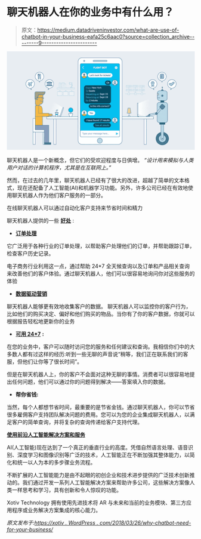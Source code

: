 # 聊天机器人在你的业务中有什么用？

> 原文：<https://medium.datadriveninvestor.com/what-are-use-of-chatbot-in-your-business-eafa25c6aac0?source=collection_archive---------9----------------------->

![](img/5d69a9027f6b1f64888e2f668c6e4d73.png)

聊天机器人是一个新概念，但它们的受欢迎程度与日俱增。
*“设计用来模拟与人类用户对话的计算机程序，尤其是在互联网上。”*

然而，在过去的几年里，聊天机器人已经有了很大的改进，超越了简单的文本格式，现在还配备了人工智能(AI)和机器学习功能。另外，许多公司已经在有效地使用聊天机器人作为他们客户服务的一部分。

在线聊天机器人可以通过自动化客户支持来节省时间和精力

聊天机器人提供的一些 [**好处**](https://xotiv.com/services/artificial-intelligence.php) :

*   [**订单处理**](https://xotiv.com/services/artificial-intelligence.php)

它广泛用于各种行业的订单处理，以帮助客户处理他们的订单，并帮助跟踪订单，检查客户历史记录。

电子商务行业利用这一点，通过帮助 24*7 全天候查询以及订单和产品相关查询来改善他们的客户体验。通过聊天机器人，他们可以很容易地询问你对这些服务的体验

*   [**数据驱动营销**](https://xotiv.com/services/artificial-intelligence.php)

聊天机器人能够更有效地收集客户的数据。
聊天机器人可以监控你的客户行为，比如他们的购买决定、偏好和他们购买的物品。当你有了你的客户数据，你就可以根据报告轻松地更新你的业务

*   [**可用 24*7**](https://xotiv.com/services/artificial-intelligence.php) **:**

在您的业务中，客户可以随时访问您的服务和任何建议和查询。我相信你们中的大多数人都有过这样的经历:听到一些无聊的声音说“稍等，我们正在联系我们的客服，但他们让你等了很长时间”。

但是在聊天机器人上，你的客户不会面对这种无聊的事情。消费者可以很容易地提出任何问题，他们可以通过你的问题得到解决——答案填入你的数据。

*   **帮你省钱:**

当然，每个人都想节省时间，最重要的是节省金钱。通过聊天机器人，你可以节省很多雇佣客户支持团队解决问题的费用。您可以为您的企业集成聊天机器人，以满足客户的简单查询，并将复杂的查询传递给客户支持代理。

[**使用前沿人工智能解决方案和服务**](https://xotiv.com/services/artificial-intelligence.php)

AI(人工智能)现在达到了一个真正的垂直行业的高度。凭借自然语言处理、语音识别、深度学习和图像识别等广泛的技术，人工智能正在不断加强其整体能力，以简化和统一以人为本的多步骤业务流程。

不断扩展的人工智能能力是由不起眼的初创企业和技术进步提供的广泛技术创新推动的。我们通过开发一系列人工智能解决方案来帮助许多公司，这些解决方案像人类一样思考和学习，具有创新和令人惊叹的功能。

Xotiv Technology 拥有使用先进技术将 AR 与未来和当前的业务模块、第三方应用程序或业务解决方案集成的核心能力。

*原文发布于:*[*https://xotiv . WordPress . com/2018/03/26/why-chatbot-need-for-your-business/*](https://xotiv.wordpress.com/2018/03/26/why-chatbot-need-for-your-business/)